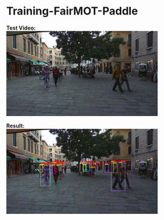# Training-FairMOT-Paddle

**Test Video:** <br>
![Demo](https://github.com/dauvannam1804/Training-FairMOT-Paddle/blob/main/infer_result/test.gif)

**Result:** <br>
![Demo](https://github.com/dauvannam1804/Training-FairMOT-Paddle/blob/main/infer_result/test_vis.gif)
